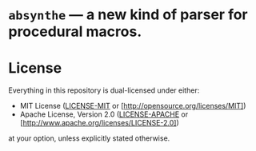 # `absynthe` — a new kind of parser for procedural macros.

# License

Everything in this repository is dual-licensed under either: 

* MIT License ([LICENSE-MIT](LICENSE-MIT) or [http://opensource.org/licenses/MIT])
* Apache License, Version 2.0 ([LICENSE-APACHE](LICENSE-APACHE) or [http://www.apache.org/licenses/LICENSE-2.0])

at your option, unless explicitly stated otherwise.
